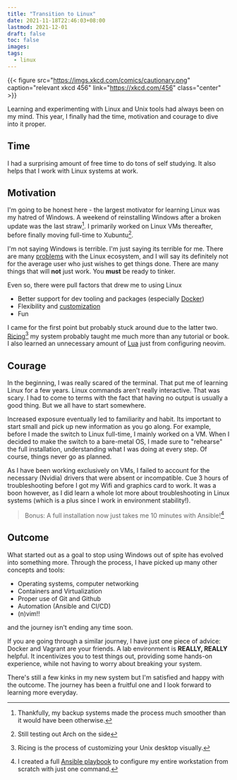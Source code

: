 ```yaml
---
title: "Transition to Linux"
date: 2021-11-18T22:46:03+08:00
lastmod: 2021-12-01
draft: false
toc: false
images:
tags:
  - linux
---
```


{{< figure src="https://imgs.xkcd.com/comics/cautionary.png" caption="relevant xkcd 456" link="https://xkcd.com/456" class="center" >}}

Learning and experimenting with Linux and Unix tools had always been on my mind.
This year, I finally had the time, motivation and courage to dive into it
proper.

<!--more-->

## Time

I had a surprising amount of free time to do tons of self studying. It also
helps that I work with Linux systems at work.

## Motivation

I'm going to be honest here - the largest motivator for learning Linux was my
hatred of Windows. A weekend of reinstalling Windows after a broken update was
the last straw[^1]. I primarily worked on Linux VMs thereafter, before finally
moving full-time to Xubuntu[^2].

I'm not saying Windows is terrible. I'm just saying its terrible for me. There
are many [problems](https://corn.codeberg.page/notlinux.html) with the Linux
ecosystem, and I will say its definitely not for the average user who just
wishes to get things done. There are many things that will **not** just work.
You **must** be ready to tinker.

Even so, there were pull factors that drew me to using Linux
- Better support for dev tooling and packages (especially [Docker](https://www.docker.com/))
- Flexibility and [customization](https://github.com/kencx/dotfiles)
- Fun

I came for the first point but probably stuck around due to the latter two.
[Ricing](https://www.reddit.com/r/unixporn/)[^3] my system probably taught me
much more than any tutorial or book. I also learned an unnecessary amount of
[Lua](https://vonheikemen.github.io/devlog/tools/configuring-neovim-using-lua/)
just from configuring neovim.

## Courage

In the beginning, I was really scared of the terminal. That put me of learning
Linux for a few years. Linux commands aren't really interactive. That was scary.
I had to come to terms with the fact that having no output is usually a good
thing. But we all have to start somewhere.

Increased exposure eventually led to familiarity and habit. Its important to
start small and pick up new information as you go along. For example, before I
made the switch to Linux full-time, I mainly worked on a VM. When I decided to
make the switch to a bare-metal OS, I made sure to "rehearse" the full
installation, understanding what I was doing at every step. Of course, things
never go as planned.

As I have been working exclusively on VMs, I failed to account for the necessary
(Nvidia) drivers that were absent or incompatible. Cue 3 hours of
troubleshooting before I got my Wifi and graphics card to work. It was a boon
however, as I did learn a whole lot more about troubleshooting in Linux systems
(which is a plus since I work in environment stability!).

>Bonus: A full installation now just takes me 10 minutes with Ansible![^4]

## Outcome

What started out as a goal to stop using Windows out of spite has evolved into
something more. Through the process, I have picked up many other concepts and
tools:
- Operating systems, computer networking
- Containers and Virtualization
- Proper use of Git and Github
- Automation (Ansible and CI/CD)
- (n)vim!!

and the journey isn't ending any time soon.

If you are going through a similar journey, I have just one piece of advice:
Docker and Vagrant are your friends. A lab environment is **REALLY, REALLY**
helpful. It incentivizes you to test things out, providing some hands-on
experience, while not having to worry about breaking your system.

There's still a few kinks in my new system but I'm satisfied and happy with the
outcome. The journey has been a fruitful one and I look forward to learning more
everyday.

[^1]: Thankfully, my backup systems made the process much smoother than it would
  have been otherwise.
[^2]: Still testing out Arch on the side
[^3]: Ricing is the process of customizing your Unix desktop visually.
[^4]: I created a full [Ansible playbook](https://github.com/kencx/playbooks) to
  configure my entire workstation from scratch with just one command.
